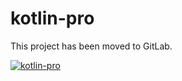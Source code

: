 # kotlin-pro

This project has been moved to GitLab.

[![kotlin-pro](https://gitlab.com/ianrobrien/kotlin-pro)](https://gitlab.com/ianrobrien/kotlin-pro)
